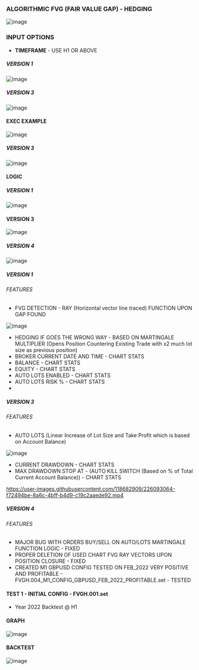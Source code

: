 ### ALGORITHMIC FVG (FAIR VALUE GAP) - HEDGING

![image](https://user-images.githubusercontent.com/118682909/225350233-e8a826d2-d28f-4172-a7ad-3b6b2c9d34e9.png)

### INPUT OPTIONS
- **TIMEFRAME** - USE H1 OR ABOVE
##### VERSION 1

![image](https://user-images.githubusercontent.com/118682909/225333738-df8acbaf-0e96-4c5c-b97e-8bc4d5e9c05e.png)

##### VERSION 3

![image](https://user-images.githubusercontent.com/118682909/226040758-e71f848f-0b5a-4912-addd-c78a838817ae.png)

#### EXEC EXAMPLE

![image](https://user-images.githubusercontent.com/118682909/225336966-acc44314-cac7-45fb-91d6-87529364b150.png)

##### VERSION 3

![image](https://user-images.githubusercontent.com/118682909/226042949-55790892-025b-4615-8c51-904a1dd9e9bb.png)

#### LOGIC
##### VERSION 1

![image](https://user-images.githubusercontent.com/118682909/225337182-ff0dce5a-f248-4702-83e8-2e9847a54b1e.png)

#### VERSION 3

![image](https://user-images.githubusercontent.com/118682909/226040156-c2d8d564-f2a1-4818-8031-d91f5ce6a694.png)

##### VERSION 4

![image](https://user-images.githubusercontent.com/118682909/226104699-5b0ae859-9eb2-44b4-951f-772fc1024723.png)

##### VERSION 1
###### FEATURES
- FVG DETECTION - RAY (Horizontal vector line traced) FUNCTION UPON GAP FOUND

![image](https://user-images.githubusercontent.com/118682909/226107064-1910b038-bd55-40f7-87a1-741477bd78b3.png)

- HEDGING IF GOES THE WRONG WAY - BASED ON MARTINGALE MULTIPLIER (Opens Position Countering Existing Trade with x2 much lot size as previous position)
- BROKER CURRENT DATE AND TIME - CHART STATS
- BALANCE - CHART STATS
- EQUITY - CHART STATS
- AUTO LOTS ENABLED - CHART STATS
- AUTO LOTS RISK % - CHART STATS
- 

##### VERSION 3
###### FEATURES
- AUTO LOTS (Linear Increase of Lot Size and Take Profit which is based on Account Balance)

![image](https://user-images.githubusercontent.com/118682909/226104646-3db48e9e-bbbb-4915-967e-0afa0506eb09.png)

- CURRENT DRAWDOWN - CHART STATS
- MAX DRAWDOWN STOP AT - (AUTO KILL SWITCH (Based on % of Total Current Account Balance)) - CHART STATS

https://user-images.githubusercontent.com/118682909/226093064-f72494be-8a6c-4bff-b4d9-c19c2aaede92.mp4

##### VERSION 4
###### FEATURES
- MAJOR BUG WITH ORDERS BUY/SELL ON AUTO/LOTS MARTINGALE FUNCTION LOGIC - FIXED
- PROPER DELETION OF USED CHART FVG RAY VECTORS UPON POSITION CLOSURE - FIXED
- CREATED M1 GBPUSD CONFIG TESTED ON FEB_2022 VERY POSITIVE AND PROFITABLE - FVGH.004_M1_CONFIG_GBPUSD_FEB_2022_PROFITABLE.set - TESTED

#### TEST 1 - INITIAL CONFIG - FVGH.001.set
- Year 2022 Backtest @ H1

#### GRAPH

![image](https://user-images.githubusercontent.com/118682909/225338256-6134bc54-5104-4ebf-a63d-3fe41c37ac3f.png)

#### BACKTEST

![image](https://user-images.githubusercontent.com/118682909/225338443-b243c0ba-5e9f-492a-bae3-3140cf280d53.png)
